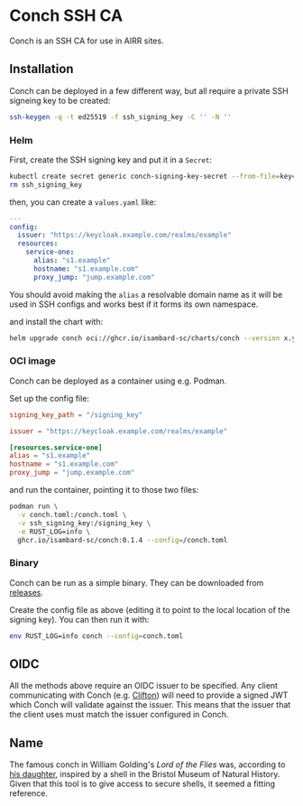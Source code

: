 <!--
SPDX-FileCopyrightText: © 2024 Matt Williams <matt.williams@bristol.ac.uk>
SPDX-License-Identifier: CC-BY-SA-4.0
-->

# Conch SSH CA

Conch is an SSH CA for use in AIRR sites.

## Installation

Conch can be deployed in a few different way, but all require a private SSH signeing key to be created:

```sh
ssh-keygen -q -t ed25519 -f ssh_signing_key -C '' -N ''
```

### Helm

First, create the SSH signing key and put it in a `Secret`:

```sh
kubectl create secret generic conch-signing-key-secret --from-file=key=ssh_signing_key
rm ssh_signing_key
```

then, you can create a `values.yaml` like:

```yaml
---
config:
  issuer: "https://keycloak.example.com/realms/example"
  resources:
    service-one:
      alias: "s1.example"
      hostname: "s1.example.com"
      proxy_jump: "jump.example.com"
```

You should avoid making the `alias` a resolvable domain name as it will be used in SSH configs and works best if it forms its own namespace.

and install the chart with:

```sh
helm upgrade conch oci://ghcr.io/isambard-sc/charts/conch --version x.y.z --install --values values.yaml
```

### OCI image

Conch can be deployed as a container using e.g. Podman.

Set up the config file:

```toml
signing_key_path = "/signing_key"

issuer = "https://keycloak.example.com/realms/example"

[resources.service-one]
alias = "s1.example"
hostname = "s1.example.com"
proxy_jump = "jump.example.com"
```

and run the container, pointing it to those two files:

```sh
podman run \
  -v conch.toml:/conch.toml \
  -v ssh_signing_key:/signing_key \
  -e RUST_LOG=info \
  ghcr.io/isambard-sc/conch:0.1.4 --config=/conch.toml
```

### Binary

Conch can be run as a simple binary.
They can be downloaded from [releases].

Create the config file as above (editing it to point to the local location of the signing key).
You can then run it with:

```sh
env RUST_LOG=info conch --config=conch.toml
```

## OIDC

All the methods above require an OIDC issuer to be specified.
Any client communicating with Conch (e.g. [Clifton][clifton]) will need to provide a signed JWT which Conch will validate against the issuer.
This means that the issuer that the client uses must match the issuer configured in Conch.

## Name

The famous conch in William Golding's _Lord of the Flies_ was, according to [his daughter][shell], inspired by a shell in the Bristol Museum of Natural History.
Given that this tool is to give access to secure shells, it seemed a fitting reference.

[releases]: https://github.com/isambard-sc/conch/releases
[clifton]: https://github.com/isambard-sc/clifton/
[shell]: https://www.bristolmuseums.org.uk/stories/tales-from-natural-history-stores/

